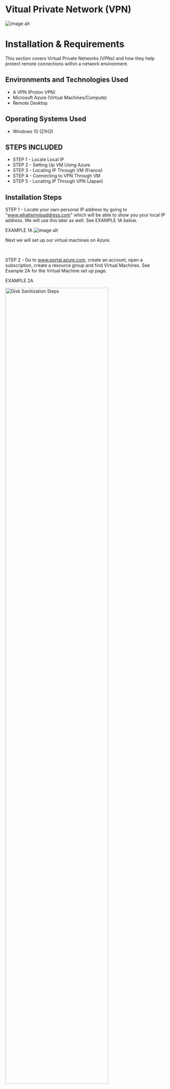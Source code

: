 # Vitual Private Network (VPN)
![image alt](https://github.com/cdavila21/Vitual-Private-Network/blob/main/How-vpn-works-01-1024x512-138588629.jpg?raw=true)
<p align="center">

</p>

<h1>Installation & Requirements </h1>
This section covers Virtual Private Networks (VPNs) and how they help protect remote connections within a network environment.<br />

<h2>Environments and Technologies Used</h2>

- A VPN (Proton VPN)
- Microsoft Azure (Virtual Machines/Compute)
- Remote Desktop

<h2>Operating Systems Used </h2>

- Windows 10</b> (21H2)

<h2>STEPS INCLUDED</h2>

- STEP 1 - Locate Local IP
- STEP 2 - Setting Up VM Using Azure
- STEP 3 - Locating IP Through VM (France)
- STEP 4 - Connecting to VPN Through VM
- STEP 5 - Locating IP Through VPN (Japan)

<h2>Installation Steps</h2>

STEP 1 - Locate your own personal IP address by going to "www.whatismyipaddress.com" which will be able to show you your local IP address. We will use this later as well. See EXAMPLE 1A below.

EXAMPLE 1A
![image alt](https://github.com/user-attachments/assets/20b6840a-c1f5-4d47-bd7a-5eb97b3c292c)

</p>
<p>

Next we will set up our virtual machines on Azure. 
  
</p>
<br />

STEP 2 - Go to www.portal.azure.com, create an account, open a subscription, create a resource group and find Virtual Machines. See Example 2A for the Virtual Machine set up page. 

EXAMPLE 2A
<p>
<img src="https://i.imgur.com/K9oaS2z.png" height="80%" width="80%" alt="Disk Sanitization Steps"/>
</p>
<p>

Creating the Virtual Machine on Example 2B the VM name set to “Vpn-Test1-VM” with central Canada as the REGION. Ensure the other items are selected as shown in EXAMPLE 2B & 2C.

EXAMPLE 2B

![image alt](https://github.com/cdavila21/Vitual-Private-Network/blob/main/canada.png?raw=true)
</p>
<p>

For the Username and Password you can create your credentials.
  
</p>
<br />

EXAMPLE 2C

![image alt](https://github.com/cdavila21/Vitual-Private-Network/blob/main/username%201.png?raw=true)
</p>
<p>

Select the “Networking” tab towards the top of the page and view EXAMPLE 2D inputs to match. 
  
</p>
<br />

EXAMPLE 2D

![image alt](https://github.com/cdavila21/Vitual-Private-Network/blob/main/network.png?raw=true)
</p>
<p>

Then select “Review and Create”, once it passes validation select “Create” at the bottom. 
  
</p>
<br />

NEXT: At the Virtual Machine we see that the IP to the Virtual Machine is “40.82.163.67”. See EXAMPLE 2E

EXAMPLE 2E


![image alt](https://github.com/cdavila21/Vitual-Private-Network/blob/main/ip%20address.png?raw=true)
</p>
<p>


STEP 3 – Log Into the VM and Find IP Address
<p>
Now that we have set up the Virtual Machine we will connecting to it using the application “Remote Desktop Connection” (EXAMPLE 3A) and input the IP address for the VM that we located in EXAMPLE 2E and then input the set credentials we set when creating the VM (see EXAMPLE 3B). Once logged in, we will open the web browser and again look up www.whatismyipaddress.com (EXAMPLE 3C).

  
</p>
<br />
EXAMPLE 3A

![image alt](https://github.com/cdavila21/Vitual-Private-Network/blob/main/remote.png?raw=true) 
</p>
<p>

  
</p>
<br />

EXAMPLE 3B
<p>

</p>
<p>

When we look up the IP address for the new VM inside the remote desktop at www.whatismyipaddress.com we see that this VM is showing the location for Canada. (EXAMPLE 3C).

</p>
<br />

EXAMPLE 3C

![image alt](https://github.com/cdavila21/Vitual-Private-Network/blob/main/sscan%201.png?raw=true)
</p>
<p>

STEP 4 – CONNECTING TO VPN (Free Version)

Using the local computer go to protonvpn.com and create a free account (if you use the VM then Canada will display on your browser). Once you are logged into your account, copy the URL from the Proton VPN website (EXAMPLE 4A) and then paste the URL to the VM web browser. 

  
</p>
<br />

EXAMPLE 4A
<p>
<img src="https://i.imgur.com/orO2O5y.png" height="80%" width="80%" alt="Disk Sanitization Steps"/>
</p>
<p>

Once you have logged into your Proton VPN account on the VM, you will select “Downloads” and choose to download the “Windows” version. Once the application Proton VPN is installed we will log in using the credentials we used when setting up a free account on Proton VPN. Then connect to the VPN through the installed app. See EXAMPLE 4B when this steps are completed.  
  
</p>
<br />


EXAMPLE 4B
<p>
<img src="https://i.imgur.com/oqPHozb.png" height="80%" width="80%" alt="Disk Sanitization Steps"/>
</p>
<p>

On the left hand side of the VPN you can select a country where you want your VPN to be, the image below shows the VPN being connected to an IP in the Netherlands. See EXAMPLE 4C
  
</p>
<br />

EXAMPLE 4C

![image alt](https://github.com/cdavila21/Vitual-Private-Network/blob/main/ss%204.png?raw=true)
</p>
<p>

Next we will look at the IP again using the VM browser now that we have connected the VPN to the Netherlands. The website www.whatismyipaddress.com shows yet another IP address using the VPN from the Netherlands. 
  
</p>
<br />

EXAMPLE 4D

![image alt](https://github.com/cdavila21/Vitual-Private-Network/blob/main/ssam%202.png?raw=true)
</p>
<p>

Looking at this exercise we see that we have utilized 3 different IP addresses just from your local computer to connect to the internet.
Home IP (USA): 23.28.19.2 
Virtual Machin IP (Canada): 40.82.163.67
Virtual Machin IP VPN (Netherlands) 185.107.80.68 

  
</p>
<br />
